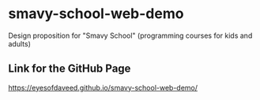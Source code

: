 # smavy-school-web-demo
Design proposition for "Smavy School" (programming courses for kids and adults)

## Link for the GitHub Page
https://eyesofdaveed.github.io/smavy-school-web-demo/
